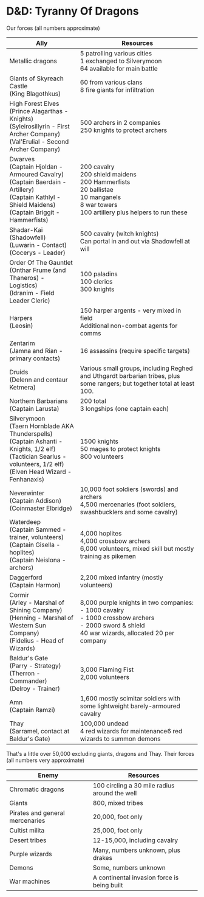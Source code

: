 # D&D: Tyranny Of Dragons

Our forces (all numbers approximate)

| Ally | Resources |
|-----|-----|
|  Metallic dragons | 5 patrolling various cities<br/>1 exchanged to Silverymoon<br/>64 available for main battle |
|  Giants of Skyreach Castle<br/>(King Blagothkus) | 60 from various clans<br/>8 fire giants for infiltration |
|  High Forest Elves<br/>(Prince Alagarthas - Knights)<br/>(Syleirosillyrin - First Archer Company)<br/>(Val'Erulial - Second Archer Company) | 500 archers in 2 companies<br/>250 knights to protect archers |
|  Dwarves<br/>(Captain Hjoldan - Armoured Cavalry)<br/>(Captain Baerdain - Artillery)<br/>(Captain Kathlyl - Shield Maidens)<br/>(Captain Briggit - Hammerfists) | 200 cavalry<br/>200 shield maidens<br/>200 Hammerfists<br/>20 ballistae<br/>10 manganels<br/>8 war towers<br/>100 artillery plus helpers to run these |
|  Shadar-Kai (Shadowfell)<br/>(Luwarin - Contact)<br/>(Cocerys - Leader) | 500 cavalry (witch knights)<br/>Can portal in and out via Shadowfell at will |
|  Order Of The Gauntlet<br/>(Onthar Frume (and Thaneros) - Logistics)<br/>(Idranim - Field Leader Cleric) | 100 paladins<br/>100 clerics<br/>300 knights |
|  Harpers<br/>(Leosin) | 150 harper argents - very mixed in field<br/>Additional non-combat agents for comms  |
|  Zentarim<br/>(Jamna and Rian - primary contacts) | 16 assassins (require specific targets) |
|  Druids<br/>(Delenn and centaur Ketmera) | Various small groups, including Reghed and Uthgardt barbarian tribes, plus some rangers; but together total at least 100. |
|  Northern Barbarians<br/>(Captain Larusta) | 200 total<br/>3 longships (one captain each) |
|  Silverymoon<br/>(Taern Hornblade AKA Thunderspells)<br/>(Captain Ashanti - Knights, 1/2 elf)<br/>(Tactician Searlus - volunteers, 1/2 elf)<br/>(Elven Head Wizard - Fenhanaxis) | 1500 knights<br/>50 mages to protect knights<br/>800 volunteers |
|  Neverwinter<br/>(Captain Addison)<br/>(Coinmaster Elbridge) | 10,000 foot soldiers (swords) and archers<br/>4,500 mercenaries (foot soldiers, swashbucklers and some cavalry) |
|  Waterdeep<br/>(Captain Sammed - trainer, volunteers)<br/>(Captain Gisella - hoplites)<br/>(Captain Neislona - archers) | 4,000 hoplites<br/>4,000 crossbow archers<br/>6,000 volunteers, mixed skill but mostly training as pikemen |
|  Daggerford<br/>(Captain Harmon) | 2,200 mixed infantry (mostly volunteers) |
|  Cormir<br/>(Arley - Marshal of Shining Company)<br/>(Henning - Marshal of Western Sun Company)<br/>(Fidelius - Head of Wizards) | 8,000 purple knights in two companies:<br/>- 1000 cavalry<br/>- 1000 crossbow archers<br/>- 2000 sword & shield<br/>40 war wizards, allocated 20 per company |
|  Baldur's Gate<br/>(Parry - Strategy)<br/>(Therron - Commander)<br/>(Delroy - Trainer) | 3,000 Flaming Fist<br/>2,000 volunteers |
|  Amn<br/>(Captain Ramzi) | 1,600 mostly scimitar soldiers with some lightweight barely-armoured cavalry |
|  Thay<br/>(Sarramel, contact at Baldur's Gate) | 100,000 undead<br/>4 red wizards for maintenance6 red wizards to summon demons |

That's a little over 50,000 excluding giants, dragons and Thay.
Their forces (all numbers very approximate)

| Enemy | Resources |
|-----|-----|
|  Chromatic dragons | 100 circling a 30 mile radius around the well |
|  Giants | 800, mixed tribes |
|  Pirates and general mercenaries | 20,000, foot only |
|  Cultist milita | 25,000, foot only |
|  Desert tribes | 12-15,000, including cavalry |
|  Purple wizards | Many, numbers unknown, plus drakes |
|  Demons | Some, numbers unknown |
|  War machines | A continental invasion force is being built |

